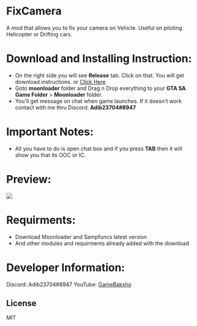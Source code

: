 # FixCamera
 A mod that allows you to fix your camera on Vehicle. Useful on piloting Helicopter or Drifting cars.

# Download and Installing Instruction:
  - On the right side you will see **Release** tab. Click on that. You will get download instructions. or [Click Here](https://github.com/Adib23704/LUA-ChatSwitch/releases)
  - Goto **moonloader** folder and Drag n Drop everything to your **GTA SA Game Folder** > **Moonloader** folder.
  - You'll get message on chat when game launches. If it doesn't work contact with me thru Discord: **Adib23704#8947**

# Important Notes:
- All you have to do is open chat box and if you press **TAB** then it will show you that its OOC or IC.

# Preview:
![](https://i.imgur.com/q7lOEQU.gif)

# Requirments:
- Download Moonloader and Sampfuncs latest version
- And other modules and requirments already added with the download

# Developer Information:
Discord: Adib23704#8947
YouTube: [GameBaksho](https://youtube.com/GameBaksho)

License
----

MIT